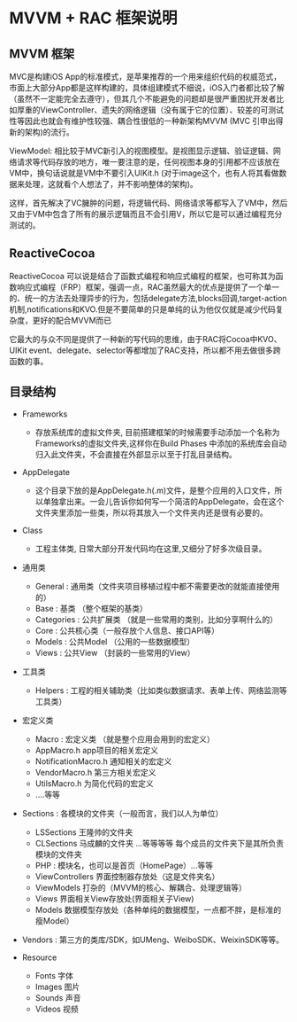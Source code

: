 # MVVM + RAC 框架说明
## MVVM 框架

MVC是构建iOS App的标准模式，是苹果推荐的一个用来组织代码的权威范式，市面上大部分App都是这样构建的，具体组建模式不细说，iOS入门者都比较了解（虽然不一定能完全去遵守），但其几个不能避免的问题却是很严重困扰开发者比如厚重的ViewController、遗失的网络逻辑（没有属于它的位置）、较差的可测试性等因此也就会有维护性较强、耦合性很低的一种新架构MVVM (MVC 引申出得新的架构)的流行。

ViewModel: 相比较于MVC新引入的视图模型。是视图显示逻辑、验证逻辑、网络请求等代码存放的地方，唯一要注意的是，任何视图本身的引用都不应该放在VM中，换句话说就是VM中不要引入UIKit.h (对于image这个，也有人将其看做数据来处理，这就看个人想法了，并不影响整体的架构)。

这样，首先解决了VC臃肿的问题，将逻辑代码、网络请求等都写入了VM中，然后又由于VM中包含了所有的展示逻辑而且不会引用V，所以它是可以通过编程充分测试的。

## ReactiveCocoa
ReactiveCocoa 可以说是结合了函数式编程和响应式编程的框架，也可称其为函数响应式编程（FRP）框架，强调一点，RAC虽然最大的优点是提供了一个单一的、统一的方法去处理异步的行为，包括delegate方法,blocks回调,target-action机制,notifications和KVO.但是不要简单的只是单纯的认为他仅仅就是减少代码复杂度，更好的配合MVVM而已

它最大的与众不同是提供了一种新的写代码的思维，由于RAC将Cocoa中KVO、UIKit event、delegate、selector等都增加了RAC支持，所以都不用去做很多跨函数的事。

## 目录结构
* Frameworks
    * 存放系统库的虚拟文件夹, 目前搭建框架的时候需要手动添加一个名称为Frameworks的虚拟文件夹,这样你在Build Phases 中添加的系统库会自动归入此文件夹，不会直接在外部显示以至于打乱目录结构。
    
* AppDelegate
    * 这个目录下放的是AppDelegate.h(.m)文件，是整个应用的入口文件，所以单独拿出来。一会儿告诉你如何写一个简洁的AppDelegate，会在这个文件夹里添加一些类，所以将其放入一个文件夹内还是很有必要的。
    
* Class
    * 工程主体类, 日常大部分开发代码均在这里,又细分了好多次级目录。

* 通用类
    * General : 通用类（文件夹项目移植过程中都不需要更改的就能直接使用的）
    * Base : 基类 （整个框架的基类）
    * Categories : 公共扩展类 （就是一些常用的类别，比如分享啊什么的）
    * Core : 公共核心类（一般存放个人信息、接口API等）
    * Models : 公共Model （公用的一些数据模型）
    * Views : 公共View （封装的一些常用的View）
    
* 工具类
    * Helpers : 工程的相关辅助类（比如类似数据请求、表单上传、网络监测等工具类）

* 宏定义类
    * Macro : 宏定义类 （就是整个应用会用到的宏定义）
    * AppMacro.h app项目的相关宏定义
    * NotificationMacro.h 通知相关的宏定义
    * VendorMacro.h 第三方相关宏定义
    * UtilsMacro.h 为简化代码的宏定义
    * ....等等
    
* Sections : 各模块的文件夹（一般而言，我们以人为单位）
    * LSSections 王隆帅的文件夹
    * CLSections 马成麟的文件夹
    ...等等等等
    每个成员的文件夹下是其所负责模块的文件夹
   * PHP : 模块名，也可以是首页（HomePage）...等等
   * ViewControllers 界面控制器存放处（这是文件夹名）
   * ViewModels 打杂的（MVVM的核心、解耦合、处理逻辑等）
   * Views 界面相关View存放处(界面相关子View)
   * Models 数据模型存放处（各种单纯的数据模型，一点都不胖，是标准的瘦Model）
    
*  Vendors : 第三方的类库/SDK，如UMeng、WeiboSDK、WeixinSDK等等。
*  Resource
    *  Fonts 字体
    *  Images 图片
    *  Sounds 声音
    *  Videos 视频
    
    
    
    
    
    
    
    
    
    
    
    
    
    
    
    
    
    
